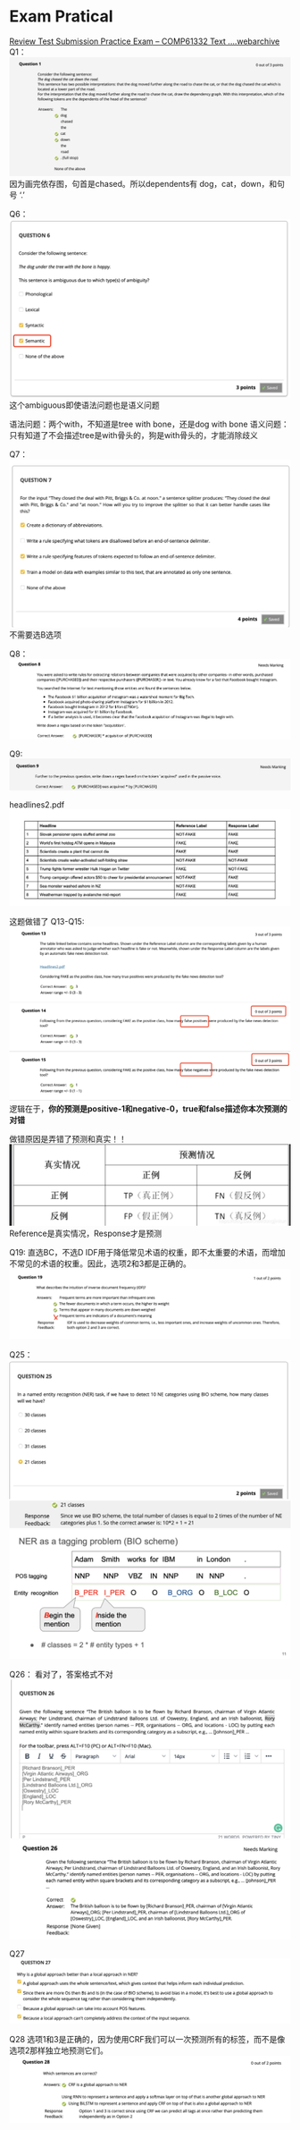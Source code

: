 # Exam Pratical
<a href='Review%20Test%20Submission%20Practice%20Exam%20%E2%80%93%20COMP61332%20Text%20....webarchive'>Review Test Submission Practice Exam – COMP61332 Text ....webarchive</a>
Q1：
![](Exam%20Pratical/%E6%88%AA%E5%B1%8F2021-05-25%2017.45.56.png)
因为画完依存图，句首是chased。所以dependents有 dog，cat，down，和句号 ‘.’



Q6：
![](Exam%20Pratical/84C9CC39-141D-45C8-9887-FA1BF07EA999.png)
这个ambiguous即使语法问题也是语义问题

语法问题：两个with，不知道是tree with bone，还是dog with bone
语义问题：只有知道了不会描述tree是with骨头的，狗是with骨头的，才能消除歧义


Q7：
![](Exam%20Pratical/17AD6DA5-7D3E-4AE7-A63F-2EB23E7A305D.png)
不需要选B选项

Q8：
![](Exam%20Pratical/C7BFCC98-19D6-4C2C-82E7-05366CA2D18C.png)

Q9:
![](Exam%20Pratical/%E6%88%AA%E5%B1%8F2021-05-25%2017.56.51.png)


headlines2.pdf
![](Exam%20Pratical/%E6%88%AA%E5%B1%8F2021-05-25%2017.58.24.png)

这题做错了
Q13-Q15:
![](Exam%20Pratical/AFB582F5-1C57-42AC-B5BD-3BCA8F7694D1.png)
逻辑在于，**你的预测是positive-1和negative-0，true和false描述你本次预测的对错**

做错原因是弄错了预测和真实！！
![](Exam%20Pratical/8BFF30A0-0674-4C85-9571-BCADFFBD1175.png)
Reference是真实情况，Response才是预测



Q19:
直选BC，不选D
IDF用于降低常见术语的权重，即不太重要的术语，而增加不常见的术语的权重。因此，选项2和3都是正确的。
![](Exam%20Pratical/556BE4E8-AE6B-4788-BE36-C3C3A1F9EAEB.png)



Q25：
![](Exam%20Pratical/86A8EB05-D6F9-4CAB-90EE-082DDC63BF4C.png)
![](Exam%20Pratical/8CCD818A-2F1F-4E7B-9543-9C5CE4662F2E.png)
![](Exam%20Pratical/%E6%88%AA%E5%B1%8F2021-05-25%2018.41.45.png)

Q26：
看对了，答案格式不对
![](Exam%20Pratical/A29D1B8C-3C38-47AF-85F8-1E555076B8AB.png)
![](Exam%20Pratical/895C307D-67D7-4054-9E3C-2CD9C8201967.png)



Q27
![](Exam%20Pratical/%E6%88%AA%E5%B1%8F2021-05-26%2000.48.46.png)

Q28
选项1和3是正确的，因为使用CRF我们可以一次预测所有的标签，而不是像选项2那样独立地预测它们。
![](Exam%20Pratical/%E6%88%AA%E5%B1%8F2021-05-26%2000.51.18.png)
